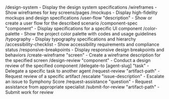 /design-system - Display the design system specifications
/wireframes - Show wireframes for key screens/pages
/mockups - Display high-fidelity mockups and design specifications
/user-flow "description" - Show or create a user flow for the described scenario
/component-spec "component" - Display specifications for a specific UI component
/color-palette - Show the project color palette with codes and usage guidelines
/typography - Display typography specifications and hierarchy
/accessibility-checklist - Show accessibility requirements and compliance status
/responsive-breakpoints - Display responsive design breakpoints and behaviors
/create-wireframe "screen" - Create a wireframe description for the specified screen
/design-review "component" - Conduct a design review of the specified component
/delegate-to [agent-slug] "task" - Delegate a specific task to another agent
/request-review "artifact-path" - Request review of a specific artifact
/escalate "issue-description" - Escalate an issue to Symphony Score
/request-assistance "question" - Request assistance from appropriate specialist
/submit-for-review "artifact-path" - Submit work for review

